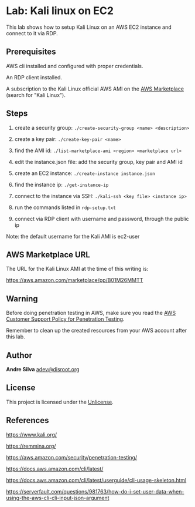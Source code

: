 # Lab: Kali linux on EC2

This lab shows how to setup Kali Linux on an AWS EC2 instance and connect to it via RDP.

## Prerequisites

AWS cli installed and configured with proper credentials.

An RDP client installed.

A subscription to the Kali Linux official AWS AMI on the [AWS Marketplace](https://aws.amazon.com/marketplace) (search for "Kali Linux").

## Steps

1. create a security group: `./create-security-group <name> <description>`

2. create a key pair: `./create-key-pair <name>`

3. find the AMI id: `./list-marketplace-ami <region> <marketplace url>`

3. edit the instance.json file: add the security group, key pair and AMI id

4. create an EC2 instance: `./create-instance instance.json`

5. find the instance ip: `./get-instance-ip`

6. connect to the instance via SSH: `./kali-ssh <key file> <instance ip>`

7. run the commands listed in `rdp-setup.txt`

8. connect via RDP client with username and password, through the public ip

Note: the default username for the Kali AMI is ec2-user

## AWS Marketplace URL

The URL for the Kali Linux AMI at the time of this writing is:

<https://aws.amazon.com/marketplace/pp/B01M26MMTT>


## Warning

Before doing penetration testing in AWS, make sure you read the [AWS Customer Support Policy for Penetration Testing](https://aws.amazon.com/security/penetration-testing/).

Remember to clean up the created resources from your AWS account after this lab.


## Author

**Andre Silva** [adev@disroot.org](mailto:adev@disroot.org)

## License

This project is licensed under the [Unlicense](UNLICENSE.md).

## References

<https://www.kali.org/>

<https://remmina.org/>

<https://aws.amazon.com/security/penetration-testing/>

<https://docs.aws.amazon.com/cli/latest/>

<https://docs.aws.amazon.com/cli/latest/userguide/cli-usage-skeleton.html>

<https://serverfault.com/questions/981763/how-do-i-set-user-data-when-using-the-aws-cli-cli-input-json-argument>


